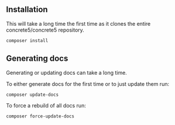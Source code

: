 ## Installation

This will take a long time the first time as it clones the entire concrete5/concrete5 repository.
```
composer install
```

## Generating docs

Generating or updating docs can take a long time.

To either generate docs for the first time or to just update them run:
```
composer update-docs
```

To force a rebuild of all docs run:
```
composer force-update-docs
```